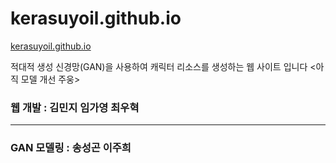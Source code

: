 # kerasuyoil.github.io

[kerasuyoil.github.io](https://kerasuyoil.github.io/.)

적대적 생성 신경망(GAN)을 사용하여 캐릭터 리소스를 생성하는 웹 사이트 입니다
<아직 모델 개선 주웅>

### 웹 개발 : 김민지 임가영 최우혁

----

### GAN 모델링 : 송성곤 이주희
